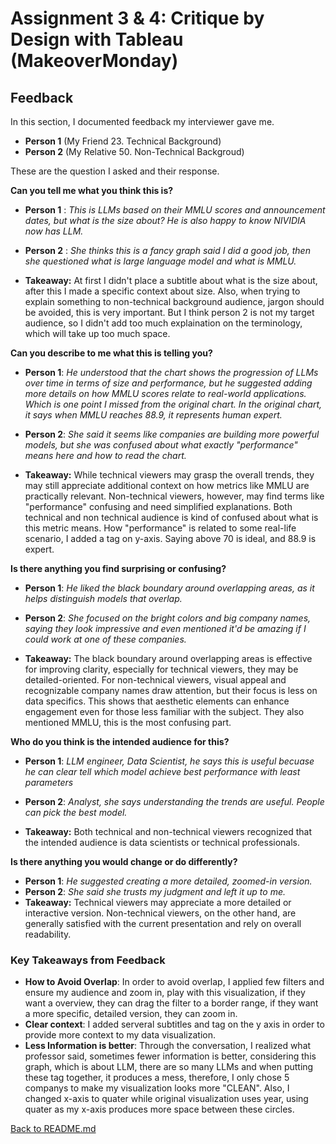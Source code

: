 # Assignment 3 & 4: Critique by Design with Tableau (MakeoverMonday)
## Feedback  
In this section, I documented feedback my interviewer gave me.  
- **Person 1** (My Friend 23. Technical Background)  
- **Person 2** (My Relative 50. Non-Technical Backgroud)
  
These are the question I asked and their response.  
  
**Can you tell me what you think this is?**  
  - **Person 1** : *This is LLMs based on their MMLU scores and announcement dates, but what is the size about? He is also happy to know NIVIDIA now has LLM.*  
  - **Person 2** : *She thinks this is a fancy graph said I did a good job, then she questioned what is large language model and what is MMLU.*
    
  - **Takeaway:** At first I didn't place a subtitle about what is the size about, after this I made a specific context about size.
          Also, when trying to explain something to non-technical background audience, jargon should be avoided, this is very important.
          But I think person 2 is not my target audience, so I didn't add too much explaination on the terminology, which will take up too much space.
    
**Can you describe to me what this is telling you?**  
  - **Person 1**: *He understood that the chart shows the progression of LLMs over time in terms of size and performance, but he suggested adding more details on how MMLU scores relate to real-world applications. Which is one point I missed from the original chart. In the original chart, it says when MMLU reaches 88.9, it represents human expert.*  
  - **Person 2**: *She said it seems like companies are building more powerful models, but she was confused about what exactly "performance" means here and how to read the chart.*

  - **Takeaway:** While technical viewers may grasp the overall trends, they may still appreciate additional context on how metrics like MMLU are practically relevant. Non-technical viewers, however, may find terms like "performance" confusing and need simplified explanations. Both technical and non technical audience is kind of confused about what is this metric means. How "performance" is related to some real-life scenario, I added a tag on y-axis. Saying above 70 is ideal, and 88.9 is expert.

**Is there anything you find surprising or confusing?**  
  - **Person 1**: *He liked the black boundary around overlapping areas, as it helps distinguish models that overlap.*  
  - **Person 2**: *She focused on the bright colors and big company names, saying they look impressive and even mentioned it'd be amazing if I could work at one of these companies.*  

  - **Takeaway:** The black boundary around overlapping areas is effective for improving clarity, especially for technical viewers, they may be detailed-oriented. For non-technical viewers, visual appeal and recognizable company names draw attention, but their focus is less on data specifics. This shows that aesthetic elements can enhance engagement even for those less familiar with the subject. They also mentioned MMLU, this is the most confusing part.
 
**Who do you think is the intended audience for this?**  
  - **Person 1**: *LLM engineer, Data Scientist, he says this is useful becuase he can clear tell which model achieve best performance with least parameters*  
  - **Person 2**: *Analyst, she says understanding the trends are useful. People can pick the best model.*  

  - **Takeaway:** Both technical and non-technical viewers recognized that the intended audience is data scientists or technical professionals.

**Is there anything you would change or do differently?**  
  - **Person 1**: *He suggested creating a more detailed, zoomed-in version.*  
  - **Person 2**: *She said she trusts my judgment and left it up to me.*
  - **Takeaway:** Technical viewers may appreciate a more detailed or interactive version. Non-technical viewers, on the other hand, are generally satisfied with the current presentation and rely on overall readability.


### Key Takeaways from Feedback
- **How to Avoid Overlap**: In order to avoid overlap, I applied few filters and ensure my audience and zoom in, play with this visualization, if they want a overview, they can drag the filter to a border range, if they want a more specific, detailed version, they can zoom in.
- **Clear context**: I added serveral subtitles and tag on the y axis in order to provide more context to my data visualization.
- **Less Information is better**: Through the conversation, I realized what professor said, sometimes fewer information is better, considering this graph, which is about LLM, there are so many LLMs and when putting these tag together, it produces a mess, therefore, I only chose 5 companys to make my visualization looks more "CLEAN". Also, I changed x-axis to quater while original visualization uses year, using quater as my x-axis produces more space between these circles.

[Back to README.md](README.md)

